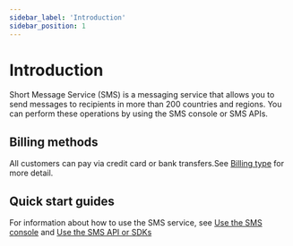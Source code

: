 ```yaml
---
sidebar_label: 'Introduction'
sidebar_position: 1
---
```


# Introduction

Short Message Service (SMS) is a messaging service that allows you to send messages to recipients in more than 200 countries and regions. You can perform these operations by using the SMS console or SMS APIs. 

## Billing methods

All customers can pay via credit card or bank transfers.See [Billing type](Billing) for more detail.

## Quick start guides

For information about how to use the SMS service, see [Use the SMS console](started/console) and [Use the SMS API or SDKs](started/sdks) 
